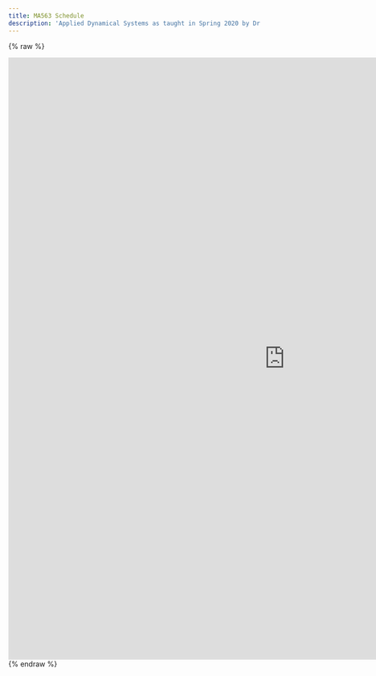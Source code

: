 ```yaml
---
title: MA563 Schedule
description: 'Applied Dynamical Systems as taught in Spring 2020 by Dr. Marko Budišić, Clarkson University'
---
```


<!-- Copy iframe code from Google Sheets -->

{% raw %}
<iframe frameborder="no" border="0" marginwidth="0" marginheight="0" width="1100" height="1200"
src="https://docs.google.com/spreadsheets/d/e/2PACX-1vRP9bZ-5ORXWgSMY6hh_JP0jTINoJ_nsqA-GmVfIeJAIB0BXXN9kozDqIKPfDIV9xQiLEhk2iY1EjUr/pubhtml?gid=0&single=true&widget=false&headers=false&title=false"></iframe>
{% endraw %}
